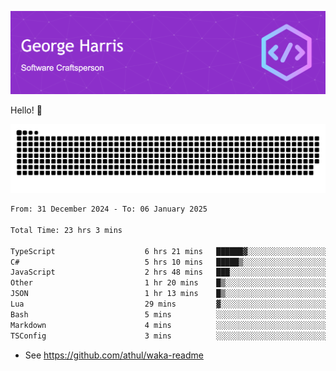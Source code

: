 ![img](./assets/github-header.png)

Hello! :wave:

<div align="center">
  <img  src="https://raw.githubusercontent.com/1999AZZAR/1999AZZAR/readme/resources/grid-snake.svg" alt="snake" />
</div>

<!--START_SECTION:waka-->

```txt
From: 31 December 2024 - To: 06 January 2025

Total Time: 23 hrs 3 mins

TypeScript                    6 hrs 21 mins   ██████▓░░░░░░░░░░░░░░░░░░   26.04 %
C#                            5 hrs 10 mins   █████▒░░░░░░░░░░░░░░░░░░░   21.22 %
JavaScript                    2 hrs 48 mins   ███░░░░░░░░░░░░░░░░░░░░░░   11.51 %
Other                         1 hr 20 mins    █▒░░░░░░░░░░░░░░░░░░░░░░░   05.51 %
JSON                          1 hr 13 mins    █▒░░░░░░░░░░░░░░░░░░░░░░░   05.04 %
Lua                           29 mins         ▓░░░░░░░░░░░░░░░░░░░░░░░░   02.04 %
Bash                          5 mins          ░░░░░░░░░░░░░░░░░░░░░░░░░   00.39 %
Markdown                      4 mins          ░░░░░░░░░░░░░░░░░░░░░░░░░   00.34 %
TSConfig                      3 mins          ░░░░░░░░░░░░░░░░░░░░░░░░░   00.24 %
```

<!--END_SECTION:waka-->

- See <https://github.com/athul/waka-readme>
